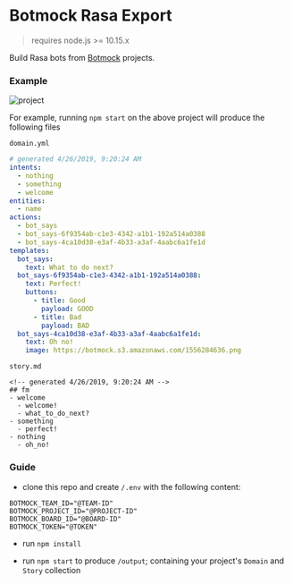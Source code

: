 # Botmock Rasa Export

> requires node.js >= 10.15.x

Build Rasa bots from [Botmock](https://botmock.com) projects.

### Example

![project](https://botmock.s3.amazonaws.com/1556284636.png)

For example, running `npm start` on the above project will produce the following files

`domain.yml`

```yaml
# generated 4/26/2019, 9:20:24 AM
intents:
  - nothing
  - something
  - welcome
entities:
  - name
actions:
  - bot_says
  - bot_says-6f9354ab-c1e3-4342-a1b1-192a514a0388
  - bot_says-4ca10d38-e3af-4b33-a3af-4aabc6a1fe1d
templates:
  bot_says:
    text: What to do next?
  bot_says-6f9354ab-c1e3-4342-a1b1-192a514a0388:
    text: Perfect!
    buttons:
      - title: Good
        payload: GOOD
      - title: Bad
        payload: BAD
  bot_says-4ca10d38-e3af-4b33-a3af-4aabc6a1fe1d:
    text: Oh no!
    image: https://botmock.s3.amazonaws.com/1556284636.png
```

`story.md`

```
<!-- generated 4/26/2019, 9:20:24 AM -->
## fm
- welcome
  - welcome!
  - what_to_do_next?
- something
  - perfect!
- nothing
  - oh_no!
```

### Guide

- clone this repo and create `/.env` with the following content:

```
BOTMOCK_TEAM_ID="@TEAM-ID"
BOTMOCK_PROJECT_ID="@PROJECT-ID"
BOTMOCK_BOARD_ID="@BOARD-ID"
BOTMOCK_TOKEN="@TOKEN"
```

- run `npm install`

- run `npm start` to produce `/output`; containing your project's `Domain` and `Story` collection
